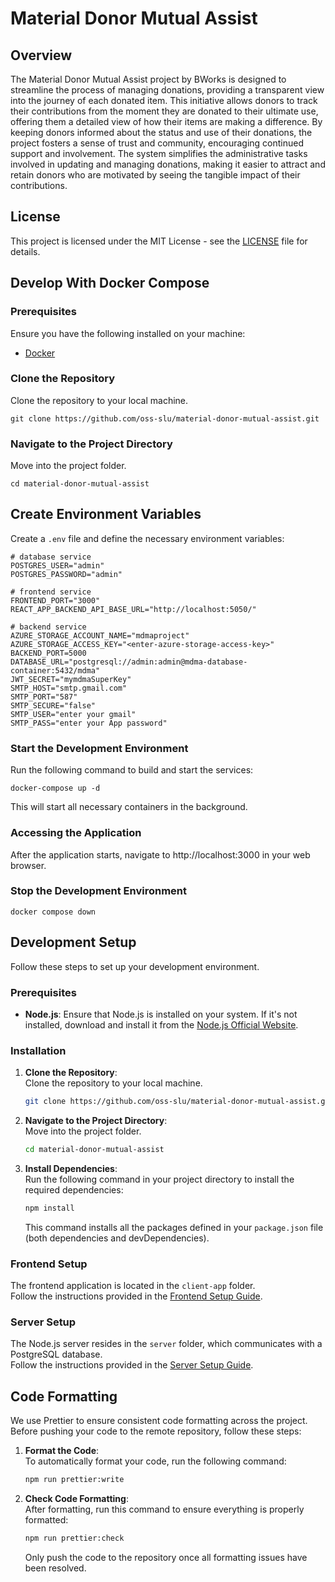 # Material Donor Mutual Assist

## Overview
The Material Donor Mutual Assist project by BWorks is designed to streamline the process of managing donations, providing a transparent view into the journey of each donated item. This initiative allows donors to track their contributions from the moment they are donated to their ultimate use, offering them a detailed view of how their items are making a difference. By keeping donors informed about the status and use of their donations, the project fosters a sense of trust and community, encouraging continued support and involvement. The system simplifies the administrative tasks involved in updating and managing donations, making it easier to attract and retain donors who are motivated by seeing the tangible impact of their contributions.

## License

This project is licensed under the MIT License - see the [LICENSE](LICENSE) file for details.

## Develop With Docker Compose

### Prerequisites
Ensure you have the following installed on your machine:

- [Docker](https://www.docker.com/products/docker-desktop/)

### Clone the Repository
Clone the repository to your local machine.
```
git clone https://github.com/oss-slu/material-donor-mutual-assist.git
```

### Navigate to the Project Directory  
Move into the project folder.
```
cd material-donor-mutual-assist
```

## Create Environment Variables
Create a `.env` file and define the necessary environment variables:
```
# database service
POSTGRES_USER="admin"
POSTGRES_PASSWORD="admin"

# frontend service
FRONTEND_PORT="3000"
REACT_APP_BACKEND_API_BASE_URL="http://localhost:5050/"

# backend service
AZURE_STORAGE_ACCOUNT_NAME="mdmaproject"
AZURE_STORAGE_ACCESS_KEY="<enter-azure-storage-access-key>"
BACKEND_PORT=5000
DATABASE_URL="postgresql://admin:admin@mdma-database-container:5432/mdma"
JWT_SECRET="mymdmaSuperKey"
SMTP_HOST="smtp.gmail.com"
SMTP_PORT="587"
SMTP_SECURE="false"
SMTP_USER="enter your gmail"
SMTP_PASS="enter your App password"
```

### Start the Development Environment

Run the following command to build and start the services:
```
docker-compose up -d
```
This will start all necessary containers in the background.

### Accessing the Application
After the application starts, navigate to http://localhost:3000 in your web browser.

### Stop the Development Environment 

```
docker compose down
```

## Development Setup

Follow these steps to set up your development environment.

### Prerequisites

- **Node.js**: Ensure that Node.js is installed on your system. If it's not installed, download and install it from the [Node.js Official Website](https://nodejs.org/).

### Installation

1. **Clone the Repository**:  
   Clone the repository to your local machine.

    ```bash
    git clone https://github.com/oss-slu/material-donor-mutual-assist.git
    ```

2. **Navigate to the Project Directory**:  
   Move into the project folder.

    ```bash
    cd material-donor-mutual-assist
    ```

3. **Install Dependencies**:  
   Run the following command in your project directory to install the required dependencies:

    ```bash
    npm install
    ```

    This command installs all the packages defined in your `package.json` file (both dependencies and devDependencies).

### Frontend Setup

The frontend application is located in the `client-app` folder.  
Follow the instructions provided in the [Frontend Setup Guide](https://github.com/oss-slu/material-donor-mutual-assist/blob/main/client-app/README.md).

### Server Setup

The Node.js server resides in the `server` folder, which communicates with a PostgreSQL database.  
Follow the instructions provided in the [Server Setup Guide](https://github.com/oss-slu/material-donor-mutual-assist/blob/main/server/README.md).

## Code Formatting

We use Prettier to ensure consistent code formatting across the project. Before pushing your code to the remote repository, follow these steps:

1. **Format the Code**:  
   To automatically format your code, run the following command:

    ```bash
    npm run prettier:write
    ```

2. **Check Code Formatting**:  
   After formatting, run this command to ensure everything is properly formatted:

    ```bash
    npm run prettier:check
    ```

   Only push the code to the repository once all formatting issues have been resolved.